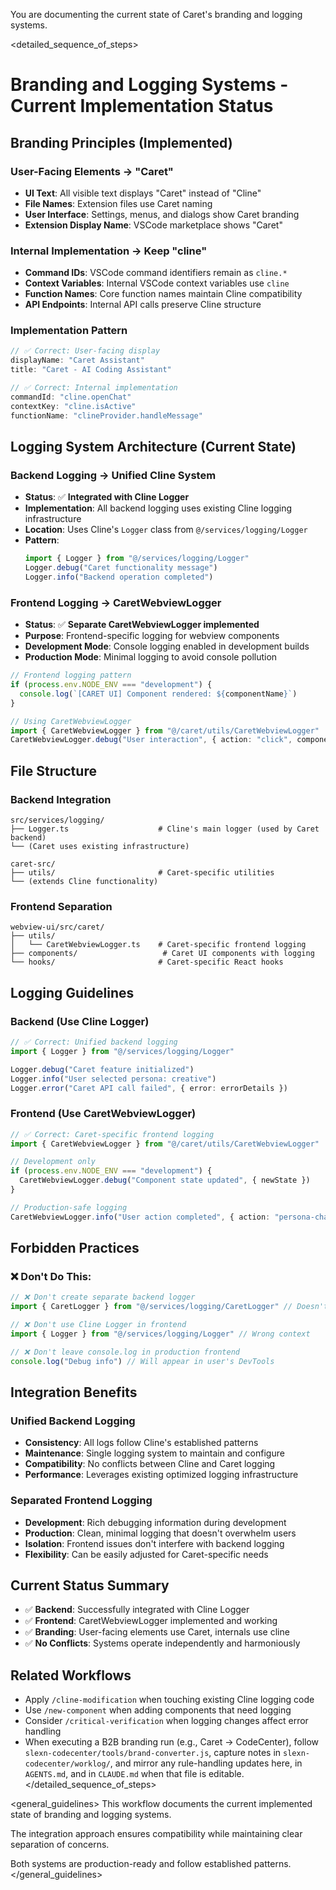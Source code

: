 You are documenting the current state of Caret's branding and logging systems.

<detailed_sequence_of_steps>
# Branding and Logging Systems - Current Implementation Status

## Branding Principles (Implemented)

### User-Facing Elements → "Caret"
- **UI Text**: All visible text displays "Caret" instead of "Cline"
- **File Names**: Extension files use Caret naming
- **User Interface**: Settings, menus, and dialogs show Caret branding
- **Extension Display Name**: VSCode marketplace shows "Caret"

### Internal Implementation → Keep "cline" 
- **Command IDs**: VSCode command identifiers remain as `cline.*`
- **Context Variables**: Internal VSCode context variables use `cline`  
- **Function Names**: Core function names maintain Cline compatibility
- **API Endpoints**: Internal API calls preserve Cline structure

### Implementation Pattern
```typescript
// ✅ Correct: User-facing display
displayName: "Caret Assistant"
title: "Caret - AI Coding Assistant"

// ✅ Correct: Internal implementation  
commandId: "cline.openChat"
contextKey: "cline.isActive"
functionName: "clineProvider.handleMessage"
```

## Logging System Architecture (Current State)

### Backend Logging → Unified Cline System
- **Status**: ✅ **Integrated with Cline Logger**
- **Implementation**: All backend logging uses existing Cline logging infrastructure
- **Location**: Uses Cline's `Logger` class from `@/services/logging/Logger`
- **Pattern**: 
  ```typescript
  import { Logger } from "@/services/logging/Logger"
  Logger.debug("Caret functionality message")
  Logger.info("Backend operation completed")
  ```

### Frontend Logging → CaretWebviewLogger  
- **Status**: ✅ **Separate CaretWebviewLogger implemented**
- **Purpose**: Frontend-specific logging for webview components
- **Development Mode**: Console logging enabled in development builds
- **Production Mode**: Minimal logging to avoid console pollution

```typescript
// Frontend logging pattern
if (process.env.NODE_ENV === "development") {
  console.log(`[CARET UI] Component rendered: ${componentName}`)
}

// Using CaretWebviewLogger
import { CaretWebviewLogger } from "@/caret/utils/CaretWebviewLogger"
CaretWebviewLogger.debug("User interaction", { action: "click", component: "persona-selector" })
```

## File Structure

### Backend Integration
```
src/services/logging/
├── Logger.ts                    # Cline's main logger (used by Caret backend)
└── (Caret uses existing infrastructure)

caret-src/
├── utils/                       # Caret-specific utilities
└── (extends Cline functionality)
```

### Frontend Separation  
```
webview-ui/src/caret/
├── utils/
│   └── CaretWebviewLogger.ts    # Caret-specific frontend logging
├── components/                   # Caret UI components with logging
└── hooks/                       # Caret-specific React hooks
```

## Logging Guidelines

### Backend (Use Cline Logger)
```typescript
// ✅ Correct: Unified backend logging
import { Logger } from "@/services/logging/Logger"

Logger.debug("Caret feature initialized")
Logger.info("User selected persona: creative")
Logger.error("Caret API call failed", { error: errorDetails })
```

### Frontend (Use CaretWebviewLogger)
```typescript
// ✅ Correct: Caret-specific frontend logging  
import { CaretWebviewLogger } from "@/caret/utils/CaretWebviewLogger"

// Development only
if (process.env.NODE_ENV === "development") {
  CaretWebviewLogger.debug("Component state updated", { newState })
}

// Production-safe logging
CaretWebviewLogger.info("User action completed", { action: "persona-change" })
```

## Forbidden Practices

### ❌ Don't Do This:
```typescript
// ❌ Don't create separate backend logger
import { CaretLogger } from "@/services/logging/CaretLogger" // Doesn't exist

// ❌ Don't use Cline Logger in frontend
import { Logger } from "@/services/logging/Logger" // Wrong context

// ❌ Don't leave console.log in production frontend
console.log("Debug info") // Will appear in user's DevTools
```

## Integration Benefits

### Unified Backend Logging
- **Consistency**: All logs follow Cline's established patterns
- **Maintenance**: Single logging system to maintain and configure  
- **Compatibility**: No conflicts between Cline and Caret logging
- **Performance**: Leverages existing optimized logging infrastructure

### Separated Frontend Logging
- **Development**: Rich debugging information during development
- **Production**: Clean, minimal logging that doesn't overwhelm users
- **Isolation**: Frontend issues don't interfere with backend logging
- **Flexibility**: Can be easily adjusted for Caret-specific needs

## Current Status Summary
- ✅ **Backend**: Successfully integrated with Cline Logger
- ✅ **Frontend**: CaretWebviewLogger implemented and working
- ✅ **Branding**: User-facing elements use Caret, internals use cline
- ✅ **No Conflicts**: Systems operate independently and harmoniously

## Related Workflows
- Apply `/cline-modification` when touching existing Cline logging code
- Use `/new-component` when adding components that need logging
- Consider `/critical-verification` when logging changes affect error handling
- When executing a B2B branding run (e.g., Caret → CodeCenter), follow `slexn-codecenter/tools/brand-converter.js`, capture notes in `slexn-codecenter/worklog/`, and mirror any rule-handling updates here, in `AGENTS.md`, and in `CLAUDE.md` when that file is editable.
</detailed_sequence_of_steps>

<general_guidelines>
This workflow documents the current implemented state of branding and logging systems.

The integration approach ensures compatibility while maintaining clear separation of concerns.

Both systems are production-ready and follow established patterns.
</general_guidelines>
